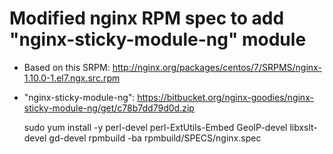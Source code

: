 Modified nginx RPM spec to add "nginx-sticky-module-ng" module
===

* Based on this SRPM: http://nginx.org/packages/centos/7/SRPMS/nginx-1.10.0-1.el7.ngx.src.rpm
* "nginx-sticky-module-ng": https://bitbucket.org/nginx-goodies/nginx-sticky-module-ng/get/c78b7dd79d0d.zip

    sudo yum install -y perl-devel perl-ExtUtils-Embed GeoIP-devel libxslt-devel gd-devel
    rpmbuild -ba rpmbuild/SPECS/nginx.spec 
